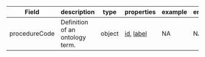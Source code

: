 |Field | description | type | properties | example | enum|
| ---| ---| ---| ---| ---| --- |
| procedureCode | Definition of an ontology term. | object | [id](./id.md), [label](./label.md) | NA | NA|
